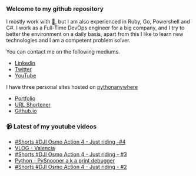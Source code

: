 ### Welcome to my github repository

I mostly work with [:snake:](https://www.python.org/), but I am also experienced in Ruby, Go, Powershell and C#. I work as a Full-Time DevOps engineer for a big company, and I try to better the environment on a daily basis, apart from this I like to learn new technologies and I am a competent problem solver.

You can contact me on the following mediums.
- [Linkedin](https://www.linkedin.com/in/r3ap3rpy)
- [Twitter](https://twitter.com/r3ap3rpy)
- [YouTube](https://www.youtube.com/channel/UC1qkMXH8d2I9DDAtBSeEHqg)

I have three personal sites hosted on [pythonanywhere](https://www.pythonanywhere.com/)
- [Portfolio](http://r3ap3rpy.pythonanywhere.com/)
- [URL Shortener](http://shortenpy.pythonanywhere.com/)
- [Github.io](https://r3ap3rpy.github.io/)

### :video_camera: Latest of my youtube videos
<!-- YOUTUBE:START -->
- [#Shorts #DJI Osmo Action 4 - Just riding -#4](https://www.youtube.com/watch?v=vvGE5NUCB0I)
- [VLOG - Valencia](https://www.youtube.com/watch?v=vBsKDV56UUM)
- [#Shorts #DJI Osmo Action 4  - Just riding - #3](https://www.youtube.com/watch?v=6thTroOEypU)
- [Python - PySnooper a k a  print debugger](https://www.youtube.com/watch?v=d0OkxaVwjhs)
- [#Shorts #DJI Osmo Action 4 - Just riding - #2](https://www.youtube.com/watch?v=sp7bJR0qVo4)
<!-- YOUTUBE:END -->

